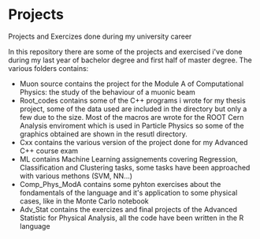# Projects
Projects and Exercizes done during my university career

In this repository there are some of the projects and exercised i've done during my last year of bachelor degree and first half of master degree.
The various folders contains:
- Muon source contains the project for the Module A of Computational Physics: the study of the behaviour of a muonic beam
- Root_codes contains some of the C++ programs i wrote for my thesis project, some of the data used are included in the directory but only a few due to the size.
  Most of the macros are wrote for the ROOT Cern Analysis enviroment which is used in Particle Physics so some of the graphics obtained are shown in the resutl directory.
- Cxx contains the various version of the project done for my Advanced C++ course exam
- ML contains Machine Learning assignements covering Regression, Classification and Clustering tasks, some tasks have been approached with various methons (SVM, NN...)
- Comp_Phys_ModA contains some pyhton exercises about the fondamentals of the language and it's application to some physical cases, 
  like in the Monte Carlo notebook
 - Adv_Stat contains the exercizes and final projects of the Advanced Statistic for Physical Analysis, all the code have been written in the R language
 
